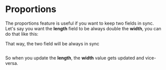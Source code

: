 # Proportions

The proportions feature is useful if you want to keep two fields in sync.  
Let's say you want the **length** field to be always double the **width**,
you can do that like this:
<img srcset="./images/proportion.jpg 2x">

That way, the two field will be always in sync

<img srcset="./images/proportion-values.jpg 2x" class="padding border">

So when you update the **length**, the **width** value gets updated and vice-versa.
